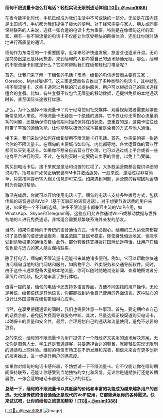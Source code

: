 **缅甸不限流量卡怎么打电话？轻松实现无限制通话体验[[TG💪+ @esim1088](https://t.me/s/esim1088)]**

在当今数字化时代，手机已经成为我们生活中不可或缺的一部分。无论是在国内还是出国旅行，手机都为我们提供了极大的便利。对于经常需要与家人、朋友或同事保持联系的人来说，选择一张合适的电话卡尤为重要。特别是在像缅甸这样的国家，拥有一张不限流量的电话卡不仅能让你享受畅快的网络体验，还能让你随时随地进行高质量的通话。

缅甸作为东南亚的一个重要国家，近年来经济快速发展，旅游业也逐渐升温。无论是商务出差还是休闲旅游，来到缅甸的人都希望自己的通讯畅通无阻。那么，缅甸的不限流量卡到底是什么？它如何帮助我们在缅甸轻松打电话呢？

首先，让我们来了解一下缅甸的电话卡市场。缅甸的电信运营商主要有三家：Ooredoo、Mytel和MPT。这三家运营商各自推出了多种类型的电话卡，其中就包括不限流量卡。这些卡通常以月租的形式提供服务，用户可以根据自己的需求选择适合的套餐。比如，有些套餐不仅包含无限量的移动数据，还提供免费的本地通话时长，甚至国际长途拨打优惠。

那么，为什么选择不限流量卡？对于经常使用社交媒体、观看视频或者需要频繁更新信息的人来说，不限流量卡无疑是一个绝佳的选择。它不仅让你无需担心流量消耗的问题，还能确保你在缅甸期间始终保持在线状态。更重要的是，这类卡往往还附带了丰富的通话功能，让你能够以极低的成本甚至是免费的方式与他人通话。

接下来，我们来说说如何在缅甸使用不限流量卡打电话。首先，你需要购买一张适合你的不限流量卡。在缅甸的主要城市如仰光、内比都等地，各大运营商的营业厅都可以买到电话卡。如果你不想亲自去营业厅办理，也可以通过线上平台或者一些电商平台进行购买。不过，在线购买时一定要确认卖家的信誉，以免上当受骗。

购买到电话卡后，接下来就是激活和设置的过程了。大多数运营商都会提供详细的说明书，指导用户如何正确安装SIM卡并激活服务。一般来说，激活过程非常简单，只需按照提示输入相关信息即可完成。如果遇到问题，运营商的客服团队会随时为你提供帮助。

激活完成后，你就可以开始使用电话卡了。缅甸的电话卡支持多种拨号方式，包括传统的语音通话和VoIP（基于互联网的语音通话）。对于想要节省话费的用户来说，VoIP是一个不错的选择。许多不限流量卡都兼容主流的VoIP应用，如WhatsApp、Skype和Telegram等。这些应用允许你通过Wi-Fi或移动数据与世界各地的人进行免费通话，非常适合需要频繁联系海外亲友的朋友。

当然，如果你更倾向于传统的语音通话方式，也不必担心。缅甸的三大运营商都提供了高质量的语音通话服务，覆盖范围广且信号稳定。即使身处偏远地区，也能享受到清晰稳定的通话质量。此外，部分套餐还支持拨打国际长途电话，让用户在缅甸也能与远方的家人朋友保持联系。

除了打电话，缅甸的不限流量卡还能带来其他诸多便利。例如，它可以帮助你快速访问缅甸当地的热门网站和服务，如购物平台、外卖服务和交通导航软件。同时，由于这些卡通常配备大量的本地流量，你可以随时随地浏览新闻、查看地图或者分享照片和视频，极大地丰富了旅行体验。

值得一提的是，缅甸的电话卡还支持多语言界面，方便不同国籍的用户操作。无论是英语、缅甸语还是其他语言，你都能找到适合自己使用的界面语言。这种贴心的设计让外国游客在缅甸更加得心应手。

当然，在享受便捷通讯的同时，我们也需要注意一些事项。首先，要定期检查自己的话费余额，避免因欠费而导致服务中断。其次，尽量选择正规渠道购买电话卡，以确保卡的质量和安全性。最后，合理规划自己的通话和流量使用，避免不必要的浪费。

总的来说，缅甸的不限流量卡为用户提供了一个既经济又实用的通讯解决方案。无论你是商务人士、学生还是普通游客，只要选择合适的套餐，就能轻松实现无限制的通话和上网体验。缅甸的电信市场正在不断发展和完善，相信未来会有更多创新的服务推出，进一步提升用户的满意度。

如果你对缅甸的电话卡感兴趣，不妨尝试一下不限流量卡。它不仅能让你在缅甸期间保持联系，还能让你感受到当地独特的文化和风情。无论你是短期旅行还是长期居住，一张合适的电话卡都是必不可少的伴侣。

**总结一下，缅甸的不限流量卡以其低廉的价格和丰富的功能成为越来越多用户的首选。无论是传统的语音通话还是现代的VoIP应用，它都能满足你的各种需求。快来试试吧，让你的缅甸之旅更加精彩！[[TG💪+ @esim1088](https://t.me/s/esim1088)]**

[[TG💪+ @esim1088](https://t.me/s/esim1088) ![Image](https://i.postimg.cc/4NQfJmqS/Snipaste-2025-05-13-00-14-12.png)]